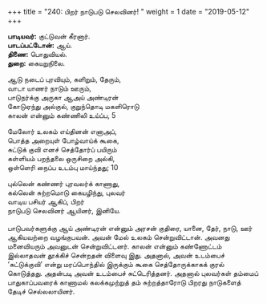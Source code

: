 ﻿+++
title = "240: பிறர் நாடுபடு செலவினர்!  "
weight = 1
date = "2019-05-12"
+++

**பாடியவர்:** குட்டுவன் கீரனார்.  
**பாடப்பட்டோன்:** ஆய்.  
**திணை:** பொதுவியல்.  
**துறை:** கையறுநிலை.  
  
ஆடு நடைப் புரவியும், களிறும், தேரும்,  
வாடா யாணர் நாடும் ஊரும்,  
பாடுநர்க்கு அருகா ஆஅய் அண்டிரன்  
கோடுஏந்து அல்குல், குறுந்தொடி மகளிரொடு  
காலன் என்னும் கண்ணிலி உய்ப்ப, 5  
  
மேலோர் உலகம் எய்தினன் எனாஅப்,  
பொத்த அறையுள் போழ்வாய்க் கூகை,  
சுட்டுக் குவி எனச் செத்தோர்ப் பயிரும்  
கள்ளியம் பறந்தலை ஒருசிறை அல்கி,  
ஒள்ளெரி நைப்ப உடம்பு மாய்ந்தது; 10  
  
புல்லென் கண்ணர் புரவலர்க் காணாது,  
கல்லென் சுற்றமொடு கையழிந்து, புலவர்  
வாடிய பசியர் ஆகிப், பிறர்  
நாடுபடு செலவினர் ஆயினர், இனியே.  
   
பாடுபவர்களுக்கு ஆய் அண்டிரன் என்னும் அரசன் குதிரை, யானை, தேர், நாடு, ஊர் ஆகியவற்றை வழங்குபவன். அவன் மேல் உலகம் சென்றுவிட்டான். அவனது மனைவியரும் அவனுடன் சென்றுவிட்டனர். காலன் என்னும் கண்ணோட்டம் இல்லாதவன் தூக்கிச் சென்றதன் விளைவு இது. அதனால், அவன் உடம்பைச் ‘சுட்டுக்குவி’ என்று மரப்பொந்தில் இருக்கும் கூகை செத்தோருக்காகக் குரல் கொடுத்தது. அதன்படி அவன் உடம்பைச் சுட்டெரித்தனர். அதனால் புலவர்கள் தம்மைப் பாதுகாப்பவரைக் காணாமல் கலக்கமுற்றுத் தம் சுற்றத்தாரோடு பிறரது நாடுகளைத் தேடிச் செல்லலாயினர்.  
